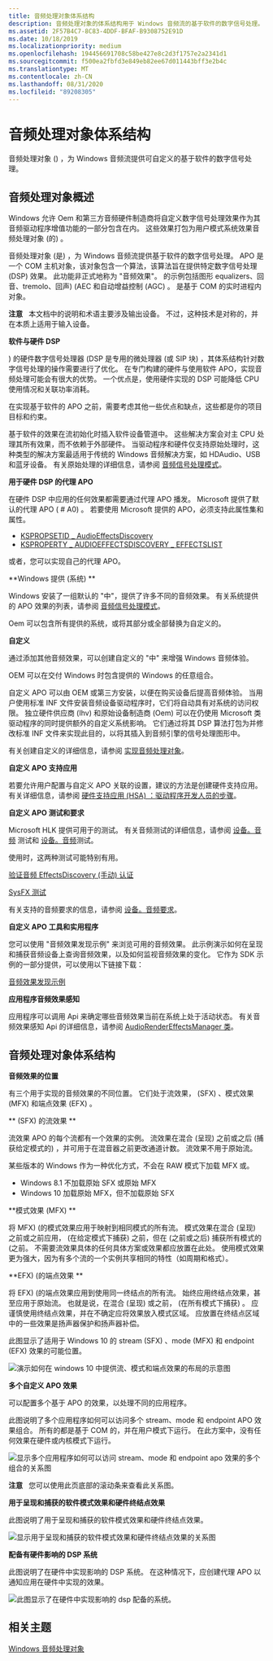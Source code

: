 ```yaml
---
title: 音频处理对象体系结构
description: 音频处理对象的体系结构用于 Windows 音频流的基于软件的数字信号处理。
ms.assetid: 2F57B4C7-8C83-4DDF-BFAF-B9308752E91D
ms.date: 10/18/2019
ms.localizationpriority: medium
ms.openlocfilehash: 194456691708c58be427e8c2d3f1757e2a2341d1
ms.sourcegitcommit: f500ea2fbfd3e849eb82ee67d011443bff3e2b4c
ms.translationtype: MT
ms.contentlocale: zh-CN
ms.lasthandoff: 08/31/2020
ms.locfileid: "89208305"
---
```

# <a name="audio-processing-object-architecture"></a>音频处理对象体系结构

音频处理对象 () ，为 Windows 音频流提供可自定义的基于软件的数字信号处理。

## <a name="span-idaudio_processing_objects_overviewspanspan-idaudio_processing_objects_overviewspanspan-idaudio_processing_objects_overviewspanaudio-processing-objects-overview"></a><span id="Audio_Processing_Objects_Overview"></span><span id="audio_processing_objects_overview"></span><span id="AUDIO_PROCESSING_OBJECTS_OVERVIEW"></span>音频处理对象概述

Windows 允许 Oem 和第三方音频硬件制造商将自定义数字信号处理效果作为其音频驱动程序增值功能的一部分包含在内。 这些效果打包为用户模式系统效果音频处理对象 (的) 。

音频处理对象 (是) ，为 Windows 音频流提供基于软件的数字信号处理。 APO 是一个 COM 主机对象，该对象包含一个算法，该算法旨在提供特定数字信号处理 (DSP) 效果。 此功能非正式地称为 "音频效果"。 的示例包括图形 equalizers、回音、tremolo、回声)  (AEC 和自动增益控制 (AGC) 。 是基于 COM 的实时进程内对象。

**注意**   本文档中的说明和术语主要涉及输出设备。 不过，这种技术是对称的，并在本质上适用于输入设备。

**软件与硬件 DSP**

) 的硬件数字信号处理器 (DSP 是专用的微处理器 (或 SIP 块) ，其体系结构针对数字信号处理的操作需要进行了优化。 在专门构建的硬件与使用软件 APO，实现音频处理可能会有很大的优势。 一个优点是，使用硬件实现的 DSP 可能降低 CPU 使用情况和关联功率消耗。

在实现基于软件的 APO 之前，需要考虑其他一些优点和缺点，这些都是你的项目目标和约束。

基于软件的效果在流初始化时插入软件设备管道中。 这些解决方案会对主 CPU 处理其所有效果，而不依赖于外部硬件。 当驱动程序和硬件仅支持原始处理时，这种类型的解决方案最适用于传统的 Windows 音频解决方案，如 HDAudio、USB 和蓝牙设备。 有关原始处理的详细信息，请参阅 [音频信号处理模式](audio-signal-processing-modes.md)。

**用于硬件 DSP 的代理 APO**

在硬件 DSP 中应用的任何效果都需要通过代理 APO 播发。 Microsoft 提供了默认的代理 APO ( # A0) 。 若要使用 Microsoft 提供的 APO，必须支持此属性集和属性。

-   [KSPROPSETID \_ AudioEffectsDiscovery](./kspropsetid-audioeffectsdiscovery.md)
-   [KSPROPERTY \_ AUDIOEFFECTSDISCOVERY \_ EFFECTSLIST](/previous-versions/windows/hardware/drivers/dn457706(v=vs.85))

或者，您可以实现自己的代理 APO。

**Windows 提供 (系统) **

Windows 安装了一组默认的 "中"，提供了许多不同的音频效果。 有关系统提供的 APO 效果的列表，请参阅 [音频信号处理模式](audio-signal-processing-modes.md)。

Oem 可以包含所有提供的系统，或将其部分或全部替换为自定义的。

**自定义**

通过添加其他音频效果，可以创建自定义的 "中" 来增强 Windows 音频体验。

OEM 可以在交付 Windows 时包含提供的 Windows 的任意组合。

自定义 APO 可以由 OEM 或第三方安装，以便在购买设备后提高音频体验。 当用户使用标准 INF 文件安装音频设备驱动程序时，它们将自动具有对系统的访问权限。 独立硬件供应商 (Ihv) 和原始设备制造商 (Oem) 可以在仍使用 Microsoft 类驱动程序的同时提供额外的自定义系统影响。 它们通过将其 DSP 算法打包为并修改标准 INF 文件来实现此目的，以将其插入到音频引擎的信号处理图形中。

有关创建自定义的详细信息，请参阅 [实现音频处理对象](implementing-audio-processing-objects.md)。

**自定义 APO 支持应用**

若要允许用户配置与自定义 APO 关联的设置，建议的方法是创建硬件支持应用。 有关详细信息，请参阅 [硬件支持应用 (HSA) ：驱动程序开发人员的步骤](../devapps/hardware-support-app--hsa--steps-for-driver-developers.md)。

**自定义 APO 测试和要求**

Microsoft HLK 提供可用于的测试。 有关音频测试的详细信息，请参阅 [设备。音频](/previous-versions/windows/hardware/hck/jj123955(v=vs.85)) 测试和 [设备。音频](/previous-versions/windows/hardware/hck/jj124726(v=vs.85))测试。

使用时，这两种测试可能特别有用。

[验证音频 EffectsDiscovery (手动) 认证](/previous-versions/windows/hardware/hck/dn456312(v=vs.85))

[SysFX 测试](/previous-versions/windows/hardware/hck/jj124017(v=vs.85))

有关支持的音频要求的信息，请参阅 [设备。音频要求](/previous-versions/windows/hardware/cert-program/deviceaudio-requirements)。

**自定义 APO 工具和实用程序**

您可以使用 "音频效果发现示例" 来浏览可用的音频效果。 此示例演示如何在呈现和捕获音频设备上查询音频效果，以及如何监视音频效果的变化。 它作为 SDK 示例的一部分提供，可以使用以下链接下载：

[音频效果发现示例](https://github.com/microsoftarchive/msdn-code-gallery-microsoft/tree/411c271e537727d737a53fa2cbe99eaecac00cc0/Official%20Windows%20Platform%20Sample/Audio%20effects%20discovery%20sample)

**应用程序音频效果感知**

应用程序可以调用 Api 来确定哪些音频效果当前在系统上处于活动状态。 有关音频效果感知 Api 的详细信息，请参阅 [AudioRenderEffectsManager 类](/uwp/api/Windows.Media.Effects.AudioRenderEffectsManager)。

## <a name="span-idaudio_processing_objects_architecturespanspan-idaudio_processing_objects_architecturespanspan-idaudio_processing_objects_architecturespanaudio-processing-objects-architecture"></a><span id="Audio_Processing_Objects_Architecture"></span><span id="audio_processing_objects_architecture"></span><span id="AUDIO_PROCESSING_OBJECTS_ARCHITECTURE"></span>音频处理对象体系结构

**音频效果的位置**

有三个用于实现的音频效果的不同位置。 它们处于流效果， (SFX) 、模式效果 (MFX) 和端点效果 (EFX) 。

** (SFX) 的流效果 **

流效果 APO 的每个流都有一个效果的实例。 流效果在混合 (呈现) 之前或之后 (捕获给定模式的) ，并可用于在混音器之前更改通道计数。 流效果不用于原始流。

某些版本的 Windows 作为一种优化方式，不会在 RAW 模式下加载 MFX 或。

-   Windows 8.1 不加载原始 SFX 或原始 MFX
-   Windows 10 加载原始 MFX，但不加载原始 SFX

**模式效果 (MFX) **

将 MFX)  (的模式效果应用于映射到相同模式的所有流。 模式效果在混合 (呈现) 之前或之前应用， (在给定模式下捕获) 之前，但在 (之前或之后) 捕获所有模式的 (之前。 不需要流效果具体的任何具体方案或效果都应放置在此处。 使用模式效果更为强大，因为有多个流的一个实例共享相同的特性（如周期和格式）。

**EFX)  (的端点效果 **

将 EFX)  (的端点效果应用到使用同一终结点的所有流。 始终应用终结点效果，甚至应用于原始流。 也就是说，在混合 (呈现) 或之前， (在所有模式下捕获) 。 应谨慎使用终结点效果，并在不确定应将效果放入模式区域。 应放置在终结点区域中的一些效果是扬声器保护和扬声器补偿。

此图显示了适用于 Windows 10 的 stream (SFX) 、mode (MFX) 和 endpoint (EFX) 效果的可能位置。

![演示如何在 windows 10 中提供流、模式和端点效果的布局的示意图](images/audio-apo-software-effects-summary.png)

**多个自定义 APO 效果**

可以配置多个基于 APO 的效果，以处理不同的应用程序。

此图说明了多个应用程序如何可以访问多个 stream、mode 和 endpoint APO 效果组合。 所有的都是基于 COM 的，并在用户模式下运行。 在此方案中，没有任何效果在硬件或内核模式下运行。

![显示多个应用程序如何可以访问 stream、mode 和 endpoint apo 效果的多个组合的关系图](images/audio-apo-software-effects-1.png)

**注意**   您可以使用此页底部的滚动条来查看此关系图。

**用于呈现和捕获的软件模式效果和硬件终结点效果**

此图说明了用于呈现和捕获的软件模式效果和硬件终结点效果。

![显示用于呈现和捕获的软件模式效果和硬件终结点效果的关系图](images/audio-apo-software-mode-effects-and-hardware-endpoint-effects-2.png)

**配备有硬件影响的 DSP 系统**

此图说明了在硬件中实现影响的 DSP 系统。 在这种情况下，应创建代理 APO 以通知应用在硬件中实现的效果。

![此图显示了在硬件中实现影响的 dsp 配备的系统。](images/audio-apo-dsp-equipped-system-with-hardware-effects-3.png)

## <a name="span-idrelated_topicsspanrelated-topics"></a><span id="related_topics"></span>相关主题
[Windows 音频处理对象](windows-audio-processing-objects.md)